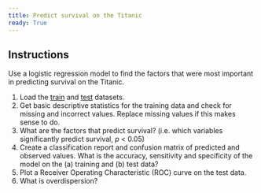 ```yaml
---
title: Predict survival on the Titanic
ready: True
---
```


## Instructions

Use a logistic regression model to find the factors that were most important in predicting survival on the Titanic.

1. Load the [train](train.csv) and [test](test.csv) datasets.
2. Get basic descriptive statistics for the training data and check for missing and incorrect values. Replace missing values if this makes sense to do.
3. What are the factors that predict survival? (i.e. which variables significantly predict survival, *p* < 0.05)
4. Create a classification report and confusion matrix of predicted and observed values. What is the accuracy, sensitivity and specificity of the model on the (a) training and (b) test data?
5. Plot a Receiver Operating Characteristic (ROC) curve on the test data.
6. What is overdispersion?